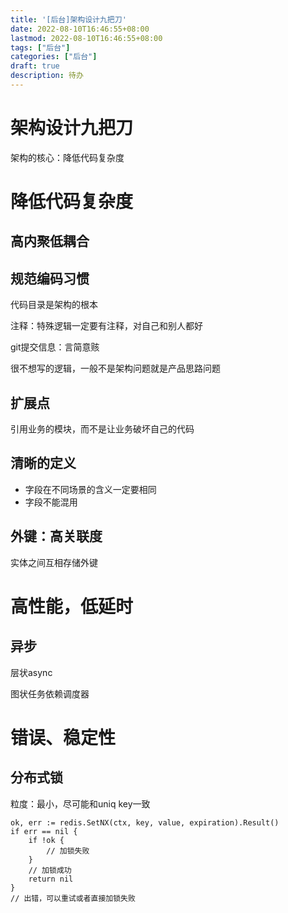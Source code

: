 ```yaml
---
title: '[后台]架构设计九把刀'
date: 2022-08-10T16:46:55+08:00
lastmod: 2022-08-10T16:46:55+08:00
tags: ["后台"]
categories: ["后台"]
draft: true
description: 待办
---
```


# 架构设计九把刀

架构的核心：降低代码复杂度


# 降低代码复杂度
## 高内聚低耦合

### 

## 规范编码习惯

代码目录是架构的根本

注释：特殊逻辑一定要有注释，对自己和别人都好

git提交信息：言简意赅

很不想写的逻辑，一般不是架构问题就是产品思路问题

## 扩展点

引用业务的模块，而不是让业务破坏自己的代码


## 清晰的定义

-   字段在不同场景的含义一定要相同
-   字段不能混用

## 外键：高关联度

实体之间互相存储外键


# 高性能，低延时

## 异步

层状async

图状任务依赖调度器

# 错误、稳定性

## 分布式锁
粒度：最小，尽可能和uniq key一致
```
ok, err := redis.SetNX(ctx, key, value, expiration).Result()
if err == nil {
	if !ok {
		// 加锁失败
	}
	// 加锁成功
	return nil
}
// 出错，可以重试或者直接加锁失败

```

